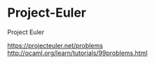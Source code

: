 Project-Euler
=============

Project Euler

https://projecteuler.net/problems
http://ocaml.org/learn/tutorials/99problems.html
